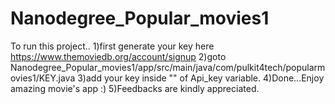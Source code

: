 # Nanodegree_Popular_movies1
To run this project..
1)first generate your key here https://www.themoviedb.org/account/signup
2)goto Nanodegree_Popular_movies1/app/src/main/java/com/pulkit4tech/popularmovies1/KEY.java
3)add your key inside "" of Api_key variable.
4)Done...Enjoy amazing movie's app :)
5)Feedbacks are kindly appreciated.
